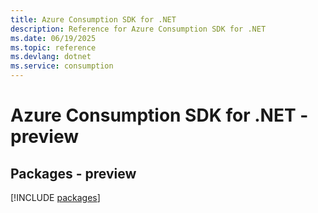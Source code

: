 ```yaml
---
title: Azure Consumption SDK for .NET
description: Reference for Azure Consumption SDK for .NET
ms.date: 06/19/2025
ms.topic: reference
ms.devlang: dotnet
ms.service: consumption
---
```

# Azure Consumption SDK for .NET - preview
## Packages - preview
[!INCLUDE [packages](consumption-index.md)]